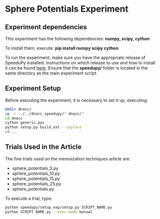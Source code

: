 # Sphere Potentials Experiment

## Experiment dependencies
This experiment has the following dependencies: **numpy, scipy, cython**

To install them, execute: **pip install numpy scipy cython**

To run the experiment, make sure you have the appropriate release of SpeeduPy installed. Instructions on which release to use and how to install it can be found [here](https://github.com/dew-uff/memoization/blob/main/README.md#reproducing-the-article-analyses). Ensure that the **speedupy/** folder is located in the same directory as the main experiment script.

## Experiment Setup
Before executing the experiment, it is necessary to set it up, executing:
```bash
mkdir dnacc/
cp -r ../../dnacc_speedupy/* dnacc/* 
cd dnacc
cython generic.pyx
python setup.py build_ext --inplace
cd ..
```

## Trials Used in the Article
The five trials used on the memoization techniques article are:

- sphere_potentials_5.py
- sphere_potentials_10.py
- sphere_potentials_15.py
- sphere_potentials_25.py
- sphere_potentials.py

To execute a trial, type:

```bash
python speedupy/setup_exp/setup.py SCRIPT_NAME.py
python SCRIPT_NAME.py --exec-mode manual
```
